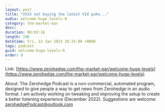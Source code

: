 ```yaml
---
layout: post
title: "VVIX not buying the latest VIX puke..."
audio: welcome-huge-levels-0
category: the-market-ear
desc: 
duration: 00:03:16
length: 196
datetime: Fri, 13 Jan 2023 20:25:00 +0000
tags: podcast
guid: welcome-huge-levels-0
order: 0
---
```



Link: [https://www.zerohedge.com/the-market-ear/welcome-huge-levels](https://www.zerohedge.com/the-market-ear/welcome-huge-levels)

About: The Zerohedge Podcast is a non-commercial, automated program, designed to give people a way to get news from Zerohedge in an audio format.  I am actively working on tweaking and improving the setup to create a better listening experience (December 2022).  Suggestions are welcome: [zerohedgePodcast@outlook.com](mailto:zerohedgePodcast@outlook.com)